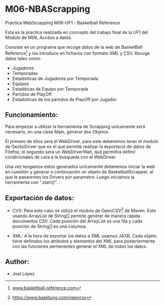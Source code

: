 # M06-NBAScrapping
Practica WebScrapping M06-UF1 - Basketball Reference

Esta es la practica realizada en concepto del trabajo final de la UF1 del Módulo de M06, Accéso a datos.

Consiste en un programa que recoge datos de la web de BasketBall Reference[^1] y los introduce en  ficheros con
formato XML y CSV.
Recoge datos tales como:
  - Jugadores
  - Temporadas
  - Estadisticas de Jugadores por Temporada
  - Equipos
  - Estaditicas de Equipo por Temporada
  - Partidos de PlayOff
  - Estadisticas de los partidos de PlayOff por Jugador

<h2>Funcionamiento:</h2>

Para empezar a utilizar la herramienta de Scrapping unicamente será necesario, en una clase Main, generar dos Objetos.

El primero de ellos será el WebDriver, para este deberemos tener el modulo de GeckoDriver que es el que permite realizar la exportació de datos de Firefox; el segundo sera un WebDriverWait, que permitira definir condicionales de cara a la busqueda con el WebDriver.

Una vez tengamos estos generados unicamente deberemos iniciar la web en cuestión y generar a continuación un objeto de BasketballScrapper, al que le pasaremos los Drivers por parametro. Luego iniciamos la herramienta con ".start()".

<h2>Exportación de datos:</h2>

  - CVS: Para este caso se utiliza el modulo de OpenCSV[^2] de Maven. Este usando ArrayList de String[] permite generar de manera rapida documentos CSV. Cada posición del ArrayList es una fila y cada posición de String[] es una columna.

  - XML: A la hora de exportar los datos a XML usamos JAXB. Cada objeto tiene definidos los atributos y elementos del XML para posteriormente con las funciones pertienentes generar el XML de todos los datos.

<h2>Author:</h2>

  - Joel López

[^1]: www.basketball-reference.com
[^2]: https://www.baeldung.com/opencsv
